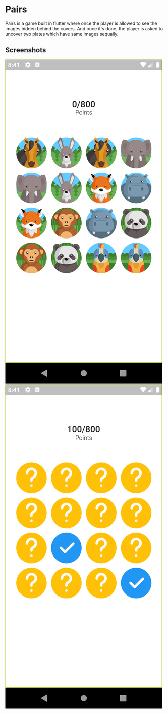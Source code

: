 # Pairs

Pairs is a game built in flutter where once the player is allowed to see the images hidden behind the covers. And once it's done, the player is asked to uncover two plates which have same images sequally. 

## Screenshots

<img src="screenshots/screenshot_1.png">  <img src="screenshots/screenshot_2.png">

